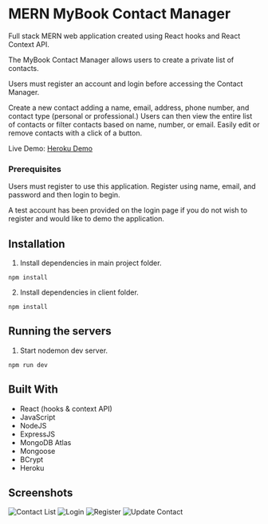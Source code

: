# MERN MyBook Contact Manager

Full stack MERN web application created using React hooks and React Context API.

The MyBook Contact Manager allows users to create a private list of contacts.

Users must register an account and login before accessing the Contact Manager.

Create a new contact adding a name, email, address, phone number, and contact type (personal or professional.) Users can then view the entire list of contacts or filter contacts based on name, number, or email. Easily edit or remove contacts with a click of a button.

Live Demo: [Heroku Demo](https://afternoon-scrubland-83201.herokuapp.com/ "Heroku Demo")

### Prerequisites

Users must register to use this application. Register using name, email, and password and then login to begin.

A test account has been provided on the login page if you do not wish to register and would like to demo the application.

## Installation

1. Install dependencies in main project folder.

```
npm install
```

2. Install dependencies in client folder.

```
npm install
```

## Running the servers

1. Start nodemon dev server.

```
npm run dev
```

## Built With

- React (hooks & context API)
- JavaScript
- NodeJS
- ExpressJS
- MongoDB Atlas
- Mongoose
- BCrypt
- Heroku

## Screenshots

![Contact List](https://i.imgur.com/c3mDyJr.png "Contact List")
![Login](https://i.imgur.com/q4CelHq.png "Login")
![Register](https://i.imgur.com/lInJaHY.png "Register")
![Update Contact](https://i.imgur.com/urEoWJD.png "Update Contact")
